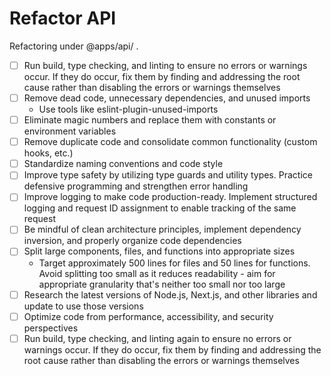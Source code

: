 # Refactor API

Refactoring under @apps/api/ .

- [ ] Run build, type checking, and linting to ensure no errors or warnings occur. If they do occur, fix them by finding and addressing the root cause rather than disabling the errors or warnings themselves
- [ ] Remove dead code, unnecessary dependencies, and unused imports
  - Use tools like eslint-plugin-unused-imports
- [ ] Eliminate magic numbers and replace them with constants or environment variables
- [ ] Remove duplicate code and consolidate common functionality (custom hooks, etc.)
- [ ] Standardize naming conventions and code style
- [ ] Improve type safety by utilizing type guards and utility types. Practice defensive programming and strengthen error handling
- [ ] Improve logging to make code production-ready. Implement structured logging and request ID assignment to enable tracking of the same request
- [ ] Be mindful of clean architecture principles, implement dependency inversion, and properly organize code dependencies
- [ ] Split large components, files, and functions into appropriate sizes
  - Target approximately 500 lines for files and 50 lines for functions. Avoid splitting too small as it reduces readability - aim for appropriate granularity that's neither too small nor too large
- [ ] Research the latest versions of Node.js, Next.js, and other libraries and update to use those versions
- [ ] Optimize code from performance, accessibility, and security perspectives
- [ ] Run build, type checking, and linting again to ensure no errors or warnings occur. If they do occur, fix them by finding and addressing the root cause rather than disabling the errors or warnings themselves
